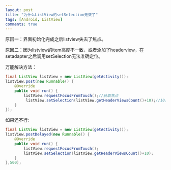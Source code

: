 ```yaml
---
layout: post
title: "为什么ListView的setSelection无效了"
tags: [Android, ListView]
comments: true
---
```


原因一：界面初始化完成之后listview失去了焦点。

原因二：因为listview的item高度不一致，或者添加了headerview，在setadapter之后调用setSelection无法准确定位。

万能解决方法：
```java
final ListView listView = new ListView(getActivity());
listView.post(new Runnable() {
    @Override
    public void run() {
        listView.requestFocusFromTouch();//获取焦点
         listView.setSelection(listView.getHeaderViewsCount()+10);//10是你需要定位的位置
    }
});
```
如果还不行:
```java
final ListView listView = new ListView(getActivity());
listView.postDelayed(new Runnable() {
    @Override
    public void run() {
        listView.requestFocusFromTouch();
        listView.setSelection(listView.getHeaderViewsCount()+10);
    }
},500);
```